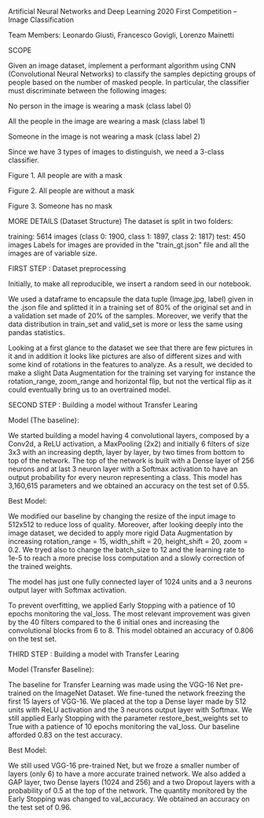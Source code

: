 Artificial Neural Networks and Deep Learning 2020
First Competition – Image Classification

Team Members: Leonardo Giusti, Francesco Govigli, Lorenzo Mainetti

SCOPE

Given an image dataset, implement a performant algorithm using CNN (Convolutional Neural Networks) to classify the samples depicting groups of people based on the number of masked people. In particular, the classifier must discriminate between the following images:

No person in the image is wearing a mask (class label 0)

All the people in the image are wearing a mask (class label 1)

Someone in the image is not wearing a mask (class label 2)

Since we have 3 types of images to distinguish, we need a 3-class classifier.

 



Figure 1. All people are with a mask



Figure 2. All people are without a mask





Figure 3. Someone has no mask

MORE DETAILS (Dataset Structure)
The dataset is split in two folders:

training: 5614 images (class 0: 1900, class 1: 1897, class 2: 1817)
test: 450 images
Labels for images are provided in the "train_gt.json" file and all the images are of variable size.

FIRST STEP : Dataset preprocessing

Initially, to make all reproducible, we insert a random seed in our notebook.

We used a dataframe to encapsule the data tuple (Image.jpg, label) given in the .json file and splitted it in a training set of 80% of the original set and in a validation set made of 20% of the samples. Moreover, we verify that the data distribution in train_set and valid_set is more or less the same using pandas statistics.

Looking at a first glance to the dataset we see that there are few pictures in it and in addition it looks like pictures are also of different sizes and with some kind of rotations in the features to analyze. As a result, we decided to make a slight Data Augmentation for the training set varying for instance the rotation_range, zoom_range and horizontal flip, but not the vertical flip as it could eventually bring us to an overtrained model.

SECOND STEP : Building a model without Transfer Learing

Model (The baseline):

We started building a model having 4 convolutional layers, composed by a Conv2d, a ReLU activation, a MaxPooling (2x2) and initially 6 filters of size 3x3 with an increasing depth, layer by layer, by two times from bottom to top of the network. The top of the network is built with a Dense layer of 256 neurons and at last 3 neuron layer with a Softmax activation to have an output probability for every neuron representing a class. This model has 3,160,615 parameters and we obtained an accuracy on the test set of 0.55.

Best Model:

We modified our baseline by changing the resize of the input image to 512x512 to reduce loss of quality. Moreover, after looking deeply into the image dataset, we decided to apply more rigid Data Augmentation by increasing rotation_range = 15, width_shift = 20, height_shift = 20, zoom = 0.2. We tryed also to change the batch_size to 12 and the learning rate to 1e-5 to reach a more precise loss computation and a slowly correction of the trained weights.

The model has just one fully connected layer of 1024 units and a 3 neurons output layer with Softmax activation.

To prevent overfitting, we applied Early Stopping with a patience of 10 epochs monitoring the val_loss. The most relevant improvement was given by the 40 filters compared to the 6 initial ones and increasing the convolutional blocks from 6 to 8. This model obtained an accuracy of 0.806 on the test set.

THIRD STEP : Building a model with Transfer Learing

Model (Transfer Baseline):

The baseline for Transfer Learning was made using the VGG-16 Net pre-trained on the ImageNet Dataset. We fine-tuned the network freezing the first 15 layers of VGG-16. We placed at the top a Dense layer made by 512 units with ReLU activation and the 3 neurons output layer with Softmax. We still applied Early Stopping with the parameter restore_best_weights set to True with a patience of 10 epochs monitoring the val_loss. Our baseline afforded 0.83 on the test accuracy.

Best Model:

We still used VGG-16 pre-trained Net, but we froze a smaller number of layers (only 6) to have a more accurate trained network. We also added a GAP layer, two Dense layers (1024 and 256) and a two Dropout layers with a probability of 0.5 at the top of the network. The quantity monitored by the Early Stopping was changed to val_accuracy. We obtained an accuracy on the test set of 0.96.

